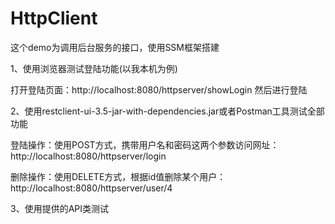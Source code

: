 # HttpClient
这个demo为调用后台服务的接口，使用SSM框架搭建

1、使用浏览器测试登陆功能(以我本机为例)

打开登陆页面：http://localhost:8080/httpserver/showLogin  然后进行登陆


2、使用restclient-ui-3.5-jar-with-dependencies.jar或者Postman工具测试全部功能

登陆操作：使用POST方式，携带用户名和密码这两个参数访问网址：http://localhost:8080/httpserver/login

删除操作：使用DELETE方式，根据id值删除某个用户：http://localhost:8080/httpserver/user/4


3、使用提供的API类测试
